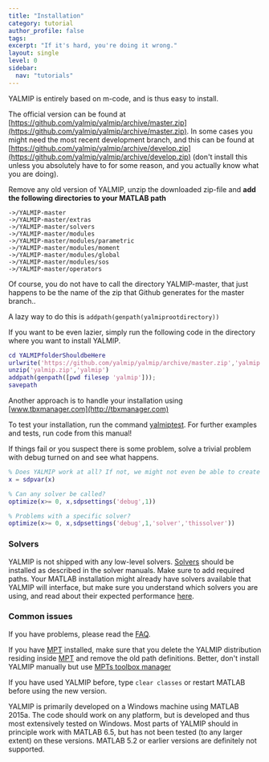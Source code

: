 ```yaml
---
title: "Installation"
category: tutorial
author_profile: false
tags: 
excerpt: "If it's hard, you're doing it wrong."
layout: single
level: 0
sidebar:
  nav: "tutorials"
---
```


YALMIP is entirely based on m-code, and is thus easy to install.

The official version can be found at [https://github.com/yalmip/yalmip/archive/master.zip](https://github.com/yalmip/yalmip/archive/master.zip). In some cases you might need the most recent development branch, and this can be found at [https://github.com/yalmip/yalmip/archive/develop.zip](https://github.com/yalmip/yalmip/archive/develop.zip) (don't install this unless you absolutely have to for some reason, and you actually know what you are doing).

Remove any old version of YALMIP, unzip the downloaded zip-file  and **add the following directories to your MATLAB path**

````
->/YALMIP-master
->/YALMIP-master/extras
->/YALMIP-master/solvers
->/YALMIP-master/modules
->/YALMIP-master/modules/parametric
->/YALMIP-master/modules/moment
->/YALMIP-master/modules/global
->/YALMIP-master/modules/sos
->/YALMIP-master/operators
````

Of course, you do not have to call the directory YALMIP-master, that just happens to be the name of the zip that Github generates for the master branch..

A lazy way to do this is `addpath(genpath(yalmiprootdirectory))`

If you want to be even lazier, simply run the following code in the directory where you want to install YALMIP.

````matlab
cd YALMIPfolderShouldbeHere
urlwrite('https://github.com/yalmip/yalmip/archive/master.zip','yalmip.zip');
unzip('yalmip.zip','yalmip')
addpath(genpath([pwd filesep 'yalmip']));
savepath
````

Another approach is to handle your installation using [www.tbxmanager.com](http://tbxmanager.com)

To test your installation, run the command [yalmiptest](/command/yalmiptest). For further examples and tests, run code from this manual!

If things fail or you suspect there is some problem, solve a trivial problem with debug turned on and see what happens.

````matlab
% Does YALMIP work at all? If not, we might not even be able to create a variable
x = sdpvar(x)

% Can any solver be called?
optimize(x>= 0, x,sdpsettings('debug',1))

% Problems with a specific solver?
optimize(x>= 0, x,sdpsettings('debug',1,'solver','thissolver'))
````

### Solvers

YALMIP is not shipped with any low-level solvers. [Solvers](/allsolvers) should be installed as described in the solver manuals. Make sure to add required paths. Your MATLAB installation might already have solvers available that YALMIP will interface, but make sure you understand which solvers you are using, and read about their expected performance [here](/allsolvers).

### Common issues

If you have problems, please read the [FAQ](/faq).

If you have [MPT](/solver/mpt) installed, make sure that you delete the YALMIP distribution residing inside [MPT](/solver/mpt) and remove the old path definitions. Better, don't install YALMIP manually but use [MPTs toolbox manager](http://tbxmanager.com)

If you have used YALMIP before, type `clear classes` or restart MATLAB before using the new version.

YALMIP is primarily developed on a Windows machine using MATLAB 2015a. The code should work on any platform, but is developed and thus most extensively tested on Windows. Most parts of YALMIP should in principle work with MATLAB 6.5, but has not been tested (to any larger extent) on these versions. MATLAB 5.2 or earlier versions are definitely not supported.
